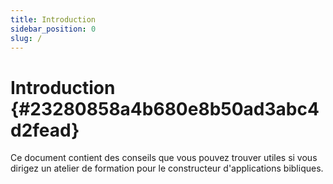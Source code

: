 ```yaml
---
title: Introduction
sidebar_position: 0
slug: /
---
```


# Introduction {#23280858a4b680e8b50ad3abc4d2fead}

Ce document contient des conseils que vous pouvez trouver utiles si vous dirigez un atelier de formation pour le constructeur d'applications bibliques.

